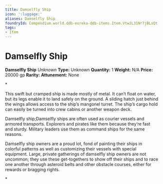 ```yaml
---
title: Damselfly Ship
icon: ':luggage:'
aliases: Damselfly Ship
foundryId: Compendium.world.ddb-eureka-ddb-items.Item.VtwJL31Nr7jBLsQt
tags:
- Item
---
```


# Damselfly Ship

**Damselfly Ship**
_Unknown_
**Type:** Unknown
**Quantity:** 1
**Weight:** N/A
**Price:** 20000 gp
**Rarity:** 
**Attunement:** None

*<p>This swift but cramped ship is made mostly of metal. It can’t float on water, but its legs enable it to land safely on the ground. A sliding hatch just behind the wings allows access to the ship’s mangonel turret. The ship’s cargo hold can easily be turned into crew cabins or another weapon deck.

Damselfly ship;Damselfly ships are often used as courier vessels and armored transports. Explorers and pirates like them because they’re fast and sturdy. Military leaders use them as command ships for the same reasons.

Damselfly ship owners are a proud lot, fond of painting their ships in colorful patterns as well as customizing their vessels with special equipment. Large, private gatherings of damselfly ship owners are not uncommon; they use these get-togethers to show off their ships and to race one another through asteroid belts and other obstacle courses, either for rewards or bragging rights.</p>*